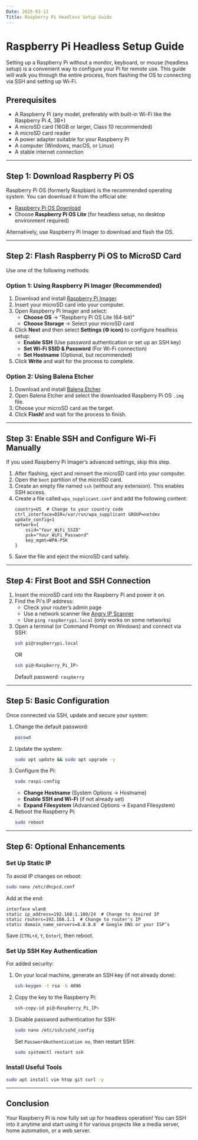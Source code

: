 ```yaml
---
Date: 2025-03-13
Title: Raspberry Pi Headless Setup Guide
---
```


# Raspberry Pi Headless Setup Guide

Setting up a Raspberry Pi without a monitor, keyboard, or mouse (headless setup) is a convenient way to configure your Pi for remote use. This guide will walk you through the entire process, from flashing the OS to connecting via SSH and setting up Wi-Fi.

## Prerequisites
- A Raspberry Pi (any model, preferably with built-in Wi-Fi like the Raspberry Pi 4, 3B+)
- A microSD card (16GB or larger, Class 10 recommended)
- A microSD card reader
- A power adapter suitable for your Raspberry Pi
- A computer (Windows, macOS, or Linux)
- A stable internet connection

---

## Step 1: Download Raspberry Pi OS
Raspberry Pi OS (formerly Raspbian) is the recommended operating system. You can download it from the official site:
- [Raspberry Pi OS Download](https://www.raspberrypi.com/software/)
- Choose **Raspberry Pi OS Lite** (for headless setup, no desktop environment required)

Alternatively, use Raspberry Pi Imager to download and flash the OS.

---

## Step 2: Flash Raspberry Pi OS to MicroSD Card
Use one of the following methods:

### Option 1: Using Raspberry Pi Imager (Recommended)
1. Download and install [Raspberry Pi Imager](https://www.raspberrypi.com/software/).
2. Insert your microSD card into your computer.
3. Open Raspberry Pi Imager and select:
   - **Choose OS** → "Raspberry Pi OS Lite (64-bit)"
   - **Choose Storage** → Select your microSD card
4. Click **Next** and then select **Settings (⚙️ icon)** to configure headless setup:
   - **Enable SSH** (Use password authentication or set up an SSH key)
   - **Set Wi-Fi SSID & Password** (For Wi-Fi connection)
   - **Set Hostname** (Optional, but recommended)
5. Click **Write** and wait for the process to complete.

### Option 2: Using Balena Etcher
1. Download and install [Balena Etcher](https://www.balena.io/etcher/).
2. Open Balena Etcher and select the downloaded Raspberry Pi OS `.img` file.
3. Choose your microSD card as the target.
4. Click **Flash!** and wait for the process to finish.

---

## Step 3: Enable SSH and Configure Wi-Fi Manually
If you used Raspberry Pi Imager’s advanced settings, skip this step.

1. After flashing, eject and reinsert the microSD card into your computer.
2. Open the `boot` partition of the microSD card.
3. Create an empty file named `ssh` (without any extension). This enables SSH access.
4. Create a file called `wpa_supplicant.conf` and add the following content:
   ```plaintext
   country=US  # Change to your country code
   ctrl_interface=DIR=/var/run/wpa_supplicant GROUP=netdev
   update_config=1
   network={
       ssid="Your_WiFi_SSID"
       psk="Your_WiFi_Password"
       key_mgmt=WPA-PSK
   }
   ```
5. Save the file and eject the microSD card safely.

---

## Step 4: First Boot and SSH Connection
1. Insert the microSD card into the Raspberry Pi and power it on.
2. Find the Pi's IP address:
   - Check your router’s admin page
   - Use a network scanner like [Angry IP Scanner](https://angryip.org/)
   - Use `ping raspberrypi.local` (only works on some networks)
3. Open a terminal (or Command Prompt on Windows) and connect via SSH:
   ```bash
   ssh pi@raspberrypi.local
   ```
   OR
   ```bash
   ssh pi@<Raspberry_Pi_IP>
   ```
   Default password: `raspberry`

---

## Step 5: Basic Configuration
Once connected via SSH, update and secure your system:

1. Change the default password:
   ```bash
   passwd
   ```
2. Update the system:
   ```bash
   sudo apt update && sudo apt upgrade -y
   ```
3. Configure the Pi:
   ```bash
   sudo raspi-config
   ```
   - **Change Hostname** (System Options → Hostname)
   - **Enable SSH and Wi-Fi** (if not already set)
   - **Expand Filesystem** (Advanced Options → Expand Filesystem)
4. Reboot the Raspberry Pi:
   ```bash
   sudo reboot
   ```

---

## Step 6: Optional Enhancements
### Set Up Static IP
To avoid IP changes on reboot:
```bash
sudo nano /etc/dhcpcd.conf
```
Add at the end:
```plaintext
interface wlan0
static ip_address=192.168.1.100/24  # Change to desired IP
static routers=192.168.1.1  # Change to router's IP
static domain_name_servers=8.8.8.8  # Google DNS or your ISP’s
```
Save (`CTRL+X`, `Y`, `Enter`), then reboot.

### Set Up SSH Key Authentication
For added security:
1. On your local machine, generate an SSH key (if not already done):
   ```bash
   ssh-keygen -t rsa -b 4096
   ```
2. Copy the key to the Raspberry Pi:
   ```bash
   ssh-copy-id pi@<Raspberry_Pi_IP>
   ```
3. Disable password authentication for SSH:
   ```bash
   sudo nano /etc/ssh/sshd_config
   ```
   Set `PasswordAuthentication no`, then restart SSH:
   ```bash
   sudo systemctl restart ssh
   ```

### Install Useful Tools
```bash
sudo apt install vim htop git curl -y
```

---

## Conclusion
Your Raspberry Pi is now fully set up for headless operation! You can SSH into it anytime and start using it for various projects like a media server, home automation, or a web server.
